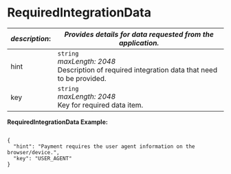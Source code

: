 
# RequiredIntegrationData

| *description*:   | *Provides details for data requested from the application.*|
|----|----|
| hint |    ``` string ```  <br/>  *maxLength: 2048* <br/>  Description of required integration data that need to be provided.|
| key |  ``` string ```   <br/> *maxLength: 2048* <br/>  Key for required data item.|

**RequiredIntegrationData Example:**

```{r}

{
  "hint": "Payment requires the user agent information on the browser/device.",
  "key": "USER_AGENT"
}
```



